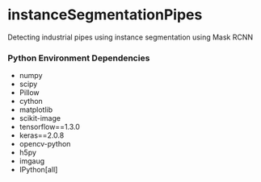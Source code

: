 # instanceSegmentationPipes
Detecting industrial pipes using instance segmentation using Mask RCNN 

### Python Environment Dependencies

- numpy
- scipy
- Pillow
- cython
- matplotlib
- scikit-image
- tensorflow==1.3.0
- keras==2.0.8
- opencv-python
- h5py
- imgaug
- IPython[all]
